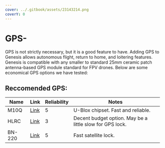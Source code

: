 ```yaml
---
cover: ../.gitbook/assets/23143214.png
coverY: 0
---
```


# GPS-

GPS is not strictly necessary, but it is a good feature to have. Adding GPS to Genesis allows autonomous flight, return to home, and loitering features. Genesis is compatible with any smaller to standard 25mm ceramic patch antenna-based GPS module standard for FPV drones. Below are some economical GPS options we have tested:

## Reccomended GPS:

<table><thead><tr><th>Name</th><th>Link</th><th data-type="rating" data-max="5">Reliability </th><th>Notes</th></tr></thead><tbody><tr><td>M10Q</td><td><a href="https://www.racedayquads.com/products/foxeer-gps-m10q-250-gps-compass?currency=USD&#x26;variant=40182285107313&#x26;stkn=ed68f1cb6bdd&#x26;tw_source=google&#x26;tw_adid=283730783439&#x26;tw_campaign=1483163436&#x26;gad_source=1&#x26;gclid=CjwKCAjw3P-2BhAEEiwA3yPhwHHF_XRbPw7YPZGfLhM1r8CUWrvbB8PF-dQbCn2FwlkporCq9uuqfxoCWYcQAvD_BwE">Link</a></td><td>5</td><td>U-Blox chipset. Fast and reliable.</td></tr><tr><td>HLRC</td><td><a href="https://www.amazon.com/HGLRC-Module-UBLOX-Compatible-Racing/dp/B0BX65QZJ8">Link</a></td><td>3</td><td>Decent budget option. May be a little slow for GPS lock.</td></tr><tr><td>BN-220</td><td><a href="https://www.amazon.com/Navigation-Raspberry-Betaflight-Geekstory-Shipping/dp/B07PRDY6DS">Link</a></td><td>5</td><td>Fast satellite lock.</td></tr></tbody></table>

